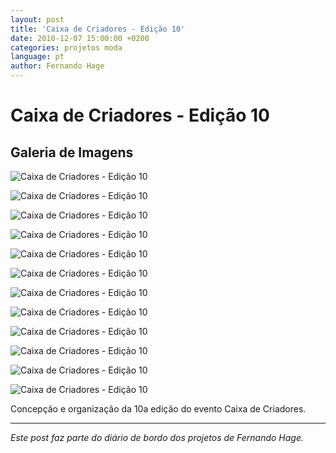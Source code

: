 ```yaml
---
layout: post
title: 'Caixa de Criadores - Edição 10'
date: 2010-12-07 15:00:00 +0200
categories: projetos moda
language: pt
author: Fernando Hage
---
```


# Caixa de Criadores - Edição 10

## Galeria de Imagens

![Caixa de Criadores - Edição 10](/assets/images/caixa-de-criadores-edicao-10-01.jpg)

![Caixa de Criadores - Edição 10](/assets/images/caixa-de-criadores-edicao-10-02.jpg)

![Caixa de Criadores - Edição 10](/assets/images/caixa-de-criadores-edicao-10-03.jpg)

![Caixa de Criadores - Edição 10](/assets/images/caixa-de-criadores-edicao-10-04.jpg)

![Caixa de Criadores - Edição 10](/assets/images/caixa-de-criadores-edicao-10-05.jpg)

![Caixa de Criadores - Edição 10](/assets/images/caixa-de-criadores-edicao-10-06.jpg)

![Caixa de Criadores - Edição 10](/assets/images/caixa-de-criadores-edicao-10-07.jpg)

![Caixa de Criadores - Edição 10](/assets/images/caixa-de-criadores-edicao-10-08.jpg)

![Caixa de Criadores - Edição 10](/assets/images/caixa-de-criadores-edicao-10-09.jpg)

![Caixa de Criadores - Edição 10](/assets/images/caixa-de-criadores-edicao-10-10.jpg)

![Caixa de Criadores - Edição 10](/assets/images/caixa-de-criadores-edicao-10-11.jpg)

![Caixa de Criadores - Edição 10](/assets/images/caixa-de-criadores-edicao-10-12.jpg)

Concepção e organização da 10a edição do evento Caixa de Criadores.

---

*Este post faz parte do diário de bordo dos projetos de Fernando Hage.*